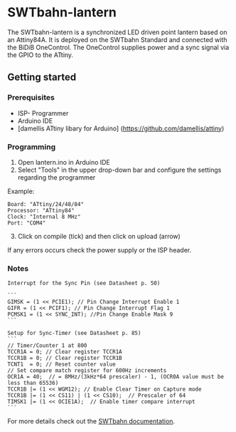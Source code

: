 # SWTbahn-lantern

The SWTbahn-lantern is a synchronized LED driven point lantern based on an Attiny84A.
It is deployed on the SWTbahn Standard and connected with the BiDiB OneControl.
The OneControl supplies power and a sync signal via the GPIO to the ATtiny.


## Getting started


### Prerequisites

  - ISP- Programmer
  - Arduino IDE
  - [damellis ATtiny libary for Arduino] (https://github.com/damellis/attiny)

### Programming

  1. Open lantern.ino in Arduino IDE
  2. Select "Tools" in the upper drop-down bar and configure the settings regarding the programmer

  Example:

  ```
  Board: "ATtiny/24/48/84"
  Processor: "ATtiny84"
  Clock: "Internal 8 MHz"
  Port: "COM4"
  ```

  3. Click on compile (tick) and then click on upload (arrow)

If any errors occurs check the power supply or the ISP header.

### Notes

	Interrupt for the Sync Pin (see Datasheet p. 50)

	```
    GIMSK = (1 << PCIE1); // Pin Change Interrupt Enable 1
    GIFR = (1 << PCIF1); // Pin Change Interrupt Flag 1
    PCMSK1 = (1 << SYNC_INT); //Pin Change Enable Mask 9
	```

	Setup for Sync-Timer (see Datasheet p. 85)
	```
    // Timer/Counter 1 at 800
    TCCR1A = 0; // Clear register TCCR1A
    TCCR1B = 0; // Clear register TCCR1B
    TCNT1  = 0; // Reset counter value
    // Set compare match register for 600Hz increments
    OCR1A = 40;  // = 8MHz/(3kHz*64 prescaler) - 1, (OCR0A value must be less than 65536)
    TCCR1B |= (1 << WGM12); // Enable Clear Timer on Capture mode
    TCCR1B |= (1 << CS11) | (1 << CS10);  // Prescaler of 64
    TIMSK1 |= (1 << OCIE1A);  // Enable timer compare interrupt
	```

For more details check out the [SWTbahn documentation](https://vc.uni-bamberg.de/moodle/course/view.php?id=26901 "SWTbahn").
